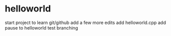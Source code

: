 # helloworld
start project to learn git/github
add a few more edits
add helloworld.cpp
add pause to helloworld
test branching
